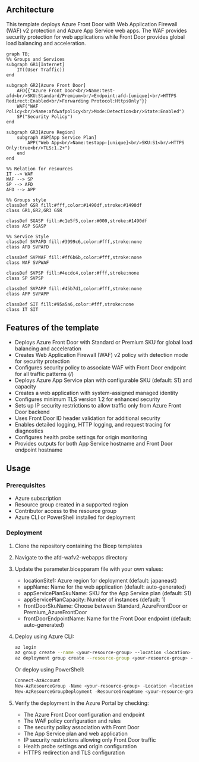 ## Architecture
This template deploys Azure Front Door with Web Application Firewall (WAF) v2 protection and Azure App Service web apps. The WAF provides security protection for web applications while Front Door provides global load balancing and acceleration.

```mermaid
graph TB;
%% Groups and Services
subgraph GR1[Internet]
    IT((User Traffic))
end

subgraph GR2[Azure Front Door]
    AFD{{"Azure Front Door<br/>Name:test-afd<br/>SKU:Standard/Premium<br/>Endpoint:afd-[unique]<br/>HTTPS Redirect:Enabled<br/>Forwarding Protocol:HttpsOnly"}}
    WAF("WAF Policy<br/>Name:afdwafpolicy<br/>Mode:Detection<br/>State:Enabled")
    SP("Security Policy")
end

subgraph GR3[Azure Region]
    subgraph ASP[App Service Plan]
        APP("Web App<br/>Name:testapp-[unique]<br/>SKU:S1<br/>HTTPS Only:true<br/>TLS:1.2+")
    end
end

%% Relation for resources
IT --> WAF
WAF --> SP
SP --> AFD
AFD --> APP

%% Groups style
classDef GSR fill:#fff,color:#1490df,stroke:#1490df
class GR1,GR2,GR3 GSR

classDef SGASP fill:#c1e5f5,color:#000,stroke:#1490df
class ASP SGASP

%% Service Style
classDef SVPAFD fill:#3999c6,color:#fff,stroke:none
class AFD SVPAFD

classDef SVPWAF fill:#ff6b6b,color:#fff,stroke:none
class WAF SVPWAF

classDef SVPSP fill:#4ecdc4,color:#fff,stroke:none
class SP SVPSP

classDef SVPAPP fill:#45b7d1,color:#fff,stroke:none
class APP SVPAPP

classDef SIT fill:#95a5a6,color:#fff,stroke:none
class IT SIT
```

## Features of the template

- Deploys Azure Front Door with Standard or Premium SKU for global load balancing and acceleration
- Creates Web Application Firewall (WAF) v2 policy with detection mode for security protection
- Configures security policy to associate WAF with Front Door endpoint for all traffic patterns (*/*)
- Deploys Azure App Service plan with configurable SKU (default: S1) and capacity
- Creates a web application with system-assigned managed identity
- Configures minimum TLS version 1.2 for enhanced security
- Sets up IP security restrictions to allow traffic only from Azure Front Door backend
- Uses Front Door ID header validation for additional security
- Enables detailed logging, HTTP logging, and request tracing for diagnostics
- Configures health probe settings for origin monitoring
- Provides outputs for both App Service hostname and Front Door endpoint hostname

## Usage

### Prerequisites
- Azure subscription
- Resource group created in a supported region
- Contributor access to the resource group
- Azure CLI or PowerShell installed for deployment

### Deployment

1. Clone the repository containing the Bicep templates
2. Navigate to the afd-wafv2-webapps directory
3. Update the parameter.bicepparam file with your own values:
   - locationSite1: Azure region for deployment (default: japaneast)
   - appName: Name for the web application (default: auto-generated)
   - appServicePlanSkuName: SKU for the App Service plan (default: S1)
   - appServicePlanCapacity: Number of instances (default: 1)
   - frontDoorSkuName: Choose between Standard_AzureFrontDoor or Premium_AzureFrontDoor
   - frontDoorEndpointName: Name for the Front Door endpoint (default: auto-generated)

4. Deploy using Azure CLI:
   ```bash
   az login
   az group create --name <your-resource-group> --location <location>
   az deployment group create --resource-group <your-resource-group> --template-file main.bicep --parameters parameter.bicepparam
   ```

   Or deploy using PowerShell:
   ```powershell
   Connect-AzAccount
   New-AzResourceGroup -Name <your-resource-group> -Location <location>
   New-AzResourceGroupDeployment -ResourceGroupName <your-resource-group> -TemplateFile main.bicep -TemplateParameterFile parameter.bicepparam
   ```

5. Verify the deployment in the Azure Portal by checking:
   - The Azure Front Door configuration and endpoint
   - The WAF policy configuration and rules
   - The security policy association with Front Door
   - The App Service plan and web application
   - IP security restrictions allowing only Front Door traffic
   - Health probe settings and origin configuration
   - HTTPS redirection and TLS configuration
